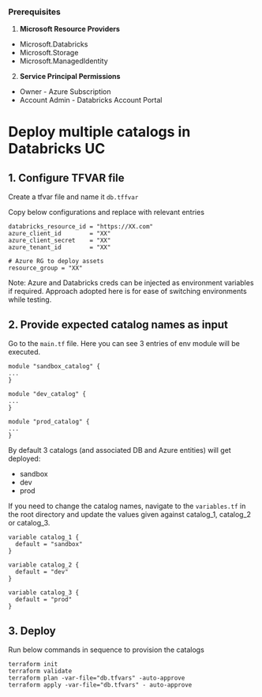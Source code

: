 ### Prerequisites

1. **Microsoft Resource Providers**
- Microsoft.Databricks
- Microsoft.Storage
- Microsoft.ManagedIdentity

2. **Service Principal Permissions**
- Owner - Azure Subscription
- Account Admin - Databricks Account Portal

# Deploy multiple catalogs in Databricks UC

## 1. **Configure TFVAR file**

Create a tfvar file and name it `db.tffvar`

Copy below configurations and replace with relevant entries

```
databricks_resource_id = "https://XX.com"
azure_client_id        = "XX"
azure_client_secret    = "XX"
azure_tenant_id        = "XX"

# Azure RG to deploy assets
resource_group = "XX"

```

Note: Azure and Databricks creds can be injected as environment variables if required. Approach adopted here is for ease of switching environments while testing.

## 2. **Provide expected catalog names as input**

Go to the `main.tf` file. Here you can see 3 entries of env module will be executed.

```
module "sandbox_catalog" {
...
}

module "dev_catalog" {
...
}

module "prod_catalog" {
...    
}

```
By default 3 catalogs (and associated DB and Azure entities) will get deployed:
- sandbox
- dev
- prod

If you need to change the catalog names, navigate to the `variables.tf` in the root directory and update the values given against catalog_1, catalog_2 or catalog_3.

```
variable catalog_1 {
  default = "sandbox"
}

variable catalog_2 {
  default = "dev"
}

variable catalog_3 {
  default = "prod"
}
```

## 3. **Deploy**

Run below commands in sequence to provision the catalogs

```
terraform init
terraform validate
terraform plan -var-file="db.tfvars" -auto-approve
terraform apply -var-file="db.tfvars" - auto-approve
```